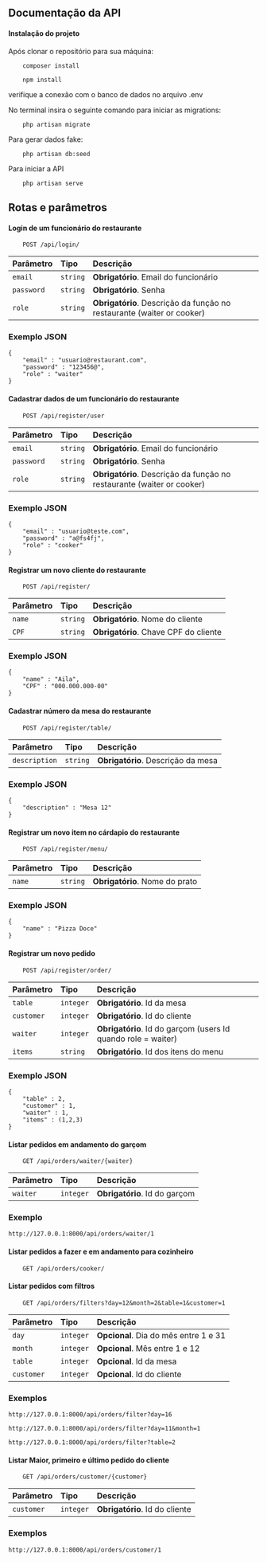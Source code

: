 
## Documentação da API

#### Instalação do projeto

Após clonar o repositório para sua máquina: 

```
    composer install
    
    npm install

```
verifique a conexão com o banco de dados no arquivo .env

No terminal insira o seguinte comando para iniciar as migrations:

```
    php artisan migrate
```
Para gerar dados fake:

```
    php artisan db:seed
```

Para iniciar a API

```
    php artisan serve
```

## Rotas e parâmetros

#### Login de um funcionário do restaurante

```
    POST /api/login/
```

| Parâmetro   | Tipo       | Descrição                           |
| :---------- | :--------- | :---------------------------------- |
| `email` | `string` | **Obrigatório**. Email do funcionário |
| `password`  | `string` | **Obrigatório**. Senha |
| `role`  | `string` | **Obrigatório**. Descrição da função no restaurante (waiter or cooker) |

### Exemplo JSON

```
{
    "email" : "usuario@restaurant.com",
    "password" : "123456@",
    "role" : "waiter"
}
```

#### Cadastrar dados de um funcionário do restaurante

```
    POST /api/register/user
```

| Parâmetro   | Tipo       | Descrição                           |
| :---------- | :--------- | :---------------------------------- |
| `email` | `string` | **Obrigatório**. Email do funcionário |
| `password`  | `string` | **Obrigatório**. Senha |
| `role`  | `string` | **Obrigatório**. Descrição da função no restaurante (waiter or cooker) |

### Exemplo JSON

```
{
    "email" : "usuario@teste.com",
    "password" : "a@fs4fj",
    "role" : "cooker"
}
```

#### Registrar um novo cliente do restaurante

```
    POST /api/register/
```

| Parâmetro   | Tipo       | Descrição                           |
| :---------- | :--------- | :---------------------------------- |
| `name` | `string` | **Obrigatório**. Nome do cliente |
| `CPF`  | `string` | **Obrigatório**. Chave CPF do cliente |

### Exemplo JSON

```
{
    "name" : "Aila",
    "CPF" : "000.000.000-00"
}
```

#### Cadastrar número da mesa do restaurante

```
    POST /api/register/table/
```

| Parâmetro   | Tipo       | Descrição                           |
| :---------- | :--------- | :---------------------------------- |
| `description` | `string` | **Obrigatório**. Descrição da mesa|

### Exemplo JSON

```
{
    "description" : "Mesa 12"
}
```

#### Registrar um novo item no cárdapio do restaurante

```
    POST /api/register/menu/
```

| Parâmetro   | Tipo       | Descrição                           |
| :---------- | :--------- | :---------------------------------- |
| `name` | `string` | **Obrigatório**. Nome do prato |

### Exemplo JSON

```
{
    "name" : "Pizza Doce"
}
```

#### Registrar um novo pedido

```
    POST /api/register/order/
```

| Parâmetro   | Tipo       | Descrição                           |
| :---------- | :--------- | :---------------------------------- |
| `table` | `integer` | **Obrigatório**. Id da mesa |
| `customer` | `integer` | **Obrigatório**. Id do cliente |
| `waiter` | `integer` | **Obrigatório**. Id do garçom (users Id quando role = waiter) |
| `items` | `string` | **Obrigatório**. Id dos itens do menu |


### Exemplo JSON

```
{
    "table" : 2,
    "customer" : 1,
    "waiter" : 1,
    "items" : (1,2,3)
}
```

#### Listar pedidos em andamento do garçom

```
    GET /api/orders/waiter/{waiter}
```

| Parâmetro   | Tipo       | Descrição                           |
| :---------- | :--------- | :---------------------------------- |
| `waiter` | `integer` | **Obrigatório**. Id do garçom |

### Exemplo

```
http://127.0.0.1:8000/api/orders/waiter/1
```


#### Listar pedidos a fazer e em andamento para cozinheiro

```
    GET /api/orders/cooker/
```


#### Listar pedidos com filtros

```
    GET /api/orders/filters?day=12&month=2&table=1&customer=1
```

| Parâmetro   | Tipo       | Descrição                           |
| :---------- | :--------- | :---------------------------------- |
| `day` | `integer` | **Opcional**. Dia do mês entre 1 e 31 |
| `month` | `integer` | **Opcional**. Mês entre 1 e 12 |
| `table` | `integer` | **Opcional**. Id da mesa |
| `customer` | `integer` | **Opcional**. Id do cliente |

### Exemplos

```
http://127.0.0.1:8000/api/orders/filter?day=16

http://127.0.0.1:8000/api/orders/filter?day=11&month=1

http://127.0.0.1:8000/api/orders/filter?table=2
```

#### Listar Maior, primeiro e último pedido do cliente

```
    GET /api/orders/customer/{customer}
```

| Parâmetro   | Tipo       | Descrição                           |
| :---------- | :--------- | :---------------------------------- |
| `customer` | `integer` | **Obrigatório**. Id do cliente |

### Exemplos

```
http://127.0.0.1:8000/api/orders/customer/1

```
